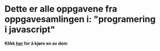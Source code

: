 # Dette er alle oppgavene fra oppgavesamlingen i: "programering i javascript"

#### Klikk [her](https://bjamse.github.io/2404sebj-it2-javascript-2018-2019/oppgaver%20i%20timen/oppgavesamling%20til%20Programering%20i%20javascript/kjør%20en%20oppgave.html) for å kjøre en av dem

